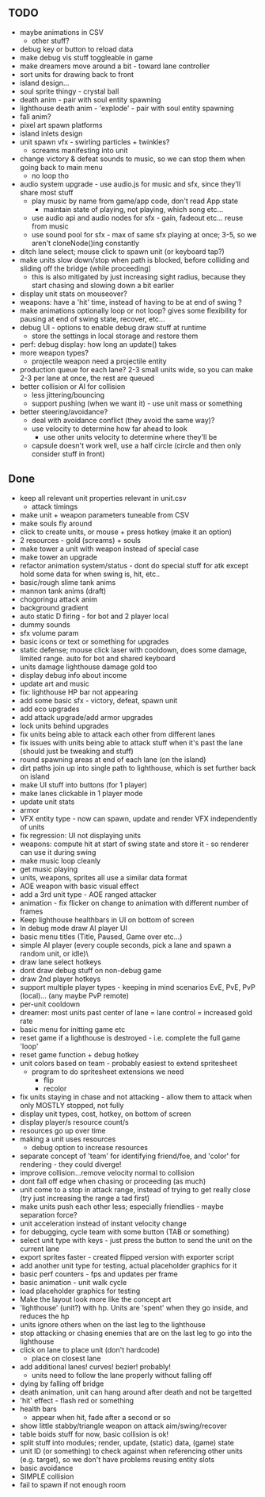 ## TODO
- maybe animations in CSV
    - other stuff?
- debug key or button to reload data
- make debug vis stuff toggleable in game
- make dreamers move around a bit - toward lane controller
- sort units for drawing back to front
- island design...
- soul sprite thingy - crystal ball
- death anim - pair with soul entity spawning
- lighthouse death anim - 'explode' - pair with soul entity spawning
- fall anim?
- pixel art spawn platforms
- island inlets design
- unit spawn vfx - swirling particles + twinkles?
    - screams manifesting into unit
- change victory & defeat sounds to music, so we can stop them when going back to main menu
    - no loop tho
- audio system upgrade - use audio.js for music and sfx, since they'll share most stuff
    - play music by name from game/app code, don't read App state
        - maintain state of playing, not playing, which song etc...
    - use audio api and audio nodes for sfx - gain, fadeout etc... reuse from music
    - use sound pool for sfx - max of same sfx playing at once; 3-5, so we aren't cloneNode()ing constantly
- ditch lane select; mouse click to spawn unit (or keyboard tap?)
- make units slow down/stop when path is blocked, before colliding and sliding off the bridge (while proceeding)
    - this is also mitigated by just increasing sight radius, because they start chasing and slowing down a bit earlier
- display unit stats on mouseover?
- weapons: have a 'hit' time, instead of having to be at end of swing ?
- make animations optionally loop or not loop? gives some flexibility for pausing at end of swing state, recover, etc...
- debug UI - options to enable debug draw stuff at runtime
    - store the settings in local storage and restore them
- perf: debug display: how long an update() takes
- more weapon types?
    - projectile weapon need a projectile entity
- production queue for each lane? 2-3 small units wide, so you can make 2-3 per lane at once, the rest are queued
- better collision or AI for collision
    - less jittering/bouncing
    - support pushing (when we want it) - use unit mass or something
- better steering/avoidance?
    - deal with avoidance conflict (they avoid the same way)?
    - use velocity to determine how far ahead to look
        - use other units velocity to determine where they'll be
    - capsule doesn't work well, use a half circle (circle and then only consider stuff in front)

## Done
- keep all relevant unit properties relevant in unit.csv
    - attack timings
- make unit + weapon parameters tuneable from CSV
- make souls fly around
- click to create units, or mouse + press hotkey (make it an option)
- 2 resources - gold (screams) + souls
- make tower a unit with weapon instead of special case
- make tower an upgrade
- refactor animation system/status - dont do special stuff for atk except hold some data for when swing is, hit, etc..
- basic/rough slime tank anims
- mannon tank anims (draft)
- chogoringu attack anim
- background gradient
- auto static D firing - for bot and 2 player local
- dummy sounds
- sfx volume param
- basic icons or text or something for upgrades
- static defense; mouse click laser with cooldown, does some damage, limited range. auto for bot and shared keyboard
- units damage lighthouse damage gold too
- display debug info about income
- update art and music
- fix: lighthouse HP bar not appearing
- add some basic sfx - victory, defeat, spawn unit
- add eco upgrades
- add attack upgrade/add armor upgrades
- lock units behind upgrades
- fix units being able to attack each other from different lanes
- fix issues with units being able to attack stuff when it's past the lane (should just be tweaking and stuff)
- round spawning areas at end of each lane (on the island)
- dirt paths join up into single path to lighthouse, which is set further back on island
- make UI stuff into buttons (for 1 player)
- make lanes clickable in 1 player mode
- update unit stats
- armor
- VFX entity type - now can spawn, update and render VFX independently of units
- fix regression: UI not displaying units
- weapons: compute hit at start of swing state and store it - so renderer can use it during swing
- make music loop cleanly
- get music playing
- units, weapons, sprites all use a similar data format
- AOE weapon with basic visual effect
- add a 3rd unit type - AOE ranged attacker
- animation - fix flicker on change to animation with different number of frames
- Keep lighthouse healthbars in UI on bottom of screen
- In debug mode draw AI player UI
- basic menu titles (Title, Paused, Game over etc...)
- simple AI player (every couple seconds, pick a lane and spawn a random unit, or idle)\
- draw lane select hotkeys
- dont draw debug stuff on non-debug game
- draw 2nd player hotkeys
- support multiple player types - keeping in mind scenarios EvE, PvE, PvP (local)... (any maybe PvP remote)
- per-unit cooldown
- dreamer: most units past center of lane = lane control = increased gold rate
- basic menu for initting game etc
- reset game if a lighthouse is destroyed - i.e. complete the full game 'loop'
- reset game function + debug hotkey
- unit colors based on team - probably easiest to extend spritesheet
    - program to do spritesheet extensions we need
        - flip
        - recolor
- fix units staying in chase and not attacking - allow them to attack when only MOSTLY stopped, not fully
- display unit types, cost, hotkey, on bottom of screen
- display player/s resource count/s
- resources go up over time
- making a unit uses resources
    - debug option to increase resources
- separate concept of 'team' for identifying friend/foe, and 'color' for rendering - they could diverge!
- improve collision...remove velocity normal to collision
- dont fall off edge when chasing or proceeding (as much)
- unit come to a stop in attack range, instead of trying to get really close (try just increasing the range a tad first)
- make units push each other less; especially friendlies - maybe separation force?
- unit acceleration instead of instant velocity change
- for debugging, cycle team with some button (TAB or something)
- select unit type with keys - just press the button to send the unit on the current lane
- export sprites faster - created flipped version with exporter script
- add another unit type for testing, actual placeholder graphics for it
- basic perf counters - fps and updates per frame
- basic animation - unit walk cycle
- load placeholder graphics for testing
- Make the layout look more like the concept art
- 'lighthouse' (unit?) with hp. Units are 'spent' when they go inside, and reduces the hp
- units ignore others when on the last leg to the lighthouse
- stop attacking or chasing enemies that are on the last leg to go into the lighthouse
- click on lane to place unit (don't hardcode)
    - place on closest lane
- add additional lanes! curves! bezier! probably!
    - units need to follow the lane properly without falling off
- dying by falling off bridge
- death animation, unit can hang around after death and not be targetted
- 'hit' effect - flash red or something
- health bars
    - appear when hit, fade after a second or so
- show little stabby/triangle weapon on attack aim/swing/recover
- table boids stuff for now, basic collision is ok!
- split stuff into modules; render, update, (static) data, (game) state
- unit ID (or something) to check against when referencing other units (e.g. target), so we don't have problems reusing entity slots
- basic avoidance
- SIMPLE collision
- fail to spawn if not enough room
